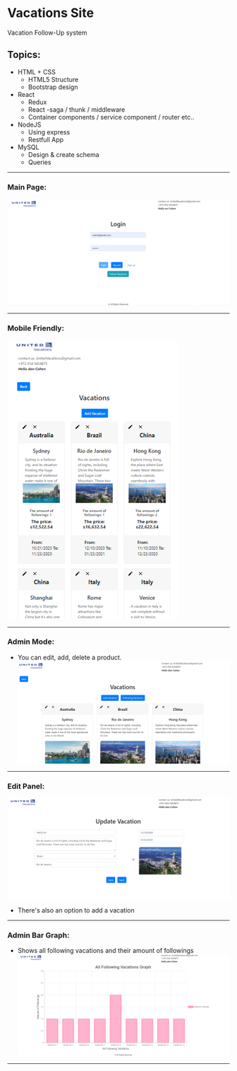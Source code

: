# Vacations Site

Vacation Follow-Up system  

## Topics:

* HTML + CSS
  - HTML5 Structure
  - Bootstrap design
* React
  - Redux
  - React -saga / thunk / middleware
  - Container components / service component / router etc..
* NodeJS
  - Using express
  - Restfull App
* MySQL
  - Design & create schema
  - Queries

***



### Main Page:

![mainPage](./mainPage.png)

***

### Mobile Friendly:

![mobile](./mobile.png)

***

### Admin Mode:
* You can edit, add, delete a product.
![adminMode](./adminMode.png)

***

### Edit Panel:
![edit](./edit.png)
* There's also an option to add a vacation

***

### Admin Bar Graph:
* Shows all following vacations and their amount of followings
![graph](./graph.png)

***
